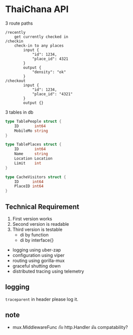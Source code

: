 # ThaiChana API

3 route paths

~~~
/recently
    get currently checked in
/checkin
    check-in to any places
        input {
            "id": 1234,
            "place_id": 4321
        }
        output {
            "density": "ok"
        }
/checkout
        input {
            "id": 1234,
            "place_id": "4321"
        }
        output {}
~~~

3 tables in db

```go
type TablePeople struct {
	ID       int64
	MobileMo string
}

type TablePlaces struct {
	ID       int64
	Name     string
	Location Location
	Limit    int
}

type CacheVisitors struct {
	ID      int64
	PlaceID int64
}
```

## Technical Requirement

1. First version works
2. Second version is readable
3. Third version is testable
    - di by function
    - di by interface{}

- logging using uber-zap
- configuration using viper
- routing using gorilla-mux
- graceful shutting down
- distributed tracing using telemetry


## logging
`traceparent` in header please log it.



## note 
- mux.MiddlewareFunc กับ  http.Handler มัน compatability?